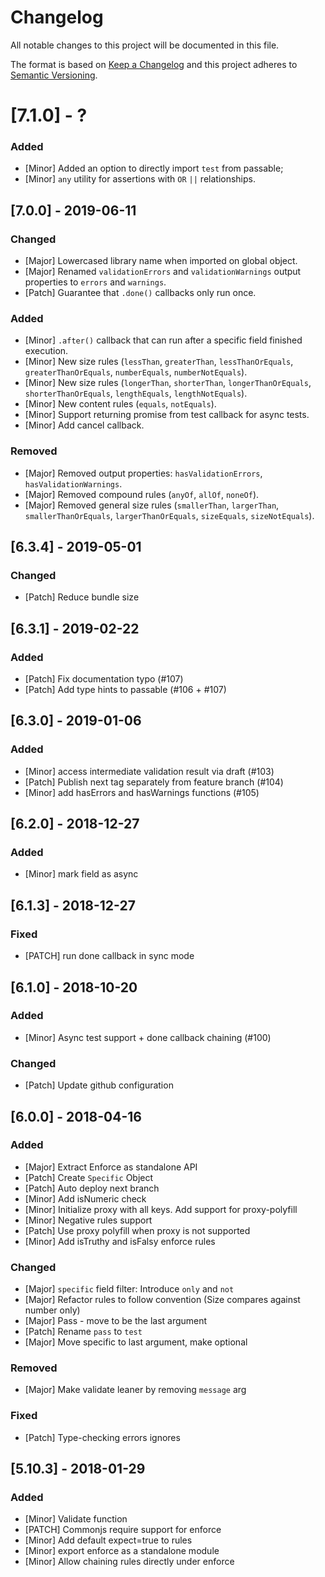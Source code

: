 # Changelog
All notable changes to this project will be documented in this file.

The format is based on [Keep a Changelog](http://keepachangelog.com/en/1.0.0/)
and this project adheres to [Semantic Versioning](http://semver.org/spec/v2.0.0.html).

# [7.1.0] - ?

### Added
- [Minor] Added an option to directly import `test` from passable;
- [Minor] `any` utility for assertions with `OR` `||` relationships.

## [7.0.0] - 2019-06-11

### Changed
- [Major] Lowercased library name when imported on global object.
- [Major] Renamed `validationErrors` and `validationWarnings` output properties to `errors` and `warnings`.
- [Patch] Guarantee that `.done()` callbacks only run once.

### Added
- [Minor] `.after()` callback that can run after a specific field finished execution.
- [Minor] New size rules (`lessThan`, `greaterThan`, `lessThanOrEquals`, `greaterThanOrEquals`, `numberEquals`, `numberNotEquals`).
- [Minor] New size rules (`longerThan`, `shorterThan`, `longerThanOrEquals`, `shorterThanOrEquals`, `lengthEquals`, `lengthNotEquals`).
- [Minor] New content rules (`equals`, `notEquals`).
- [Minor] Support returning promise from test callback for async tests.
- [Minor] Add cancel callback.

### Removed
- [Major] Removed output properties: `hasValidationErrors`, `hasValidationWarnings`.
- [Major] Removed compound rules (`anyOf`, `allOf`, `noneOf`).
- [Major] Removed general size rules (`smallerThan`, `largerThan`, `smallerThanOrEquals`, `largerThanOrEquals`, `sizeEquals`, `sizeNotEquals`).

## [6.3.4] - 2019-05-01

### Changed
- [Patch] Reduce bundle size

## [6.3.1] - 2019-02-22

### Added
- [Patch] Fix documentation typo (#107)
- [Patch] Add type hints to passable (#106 + #107)

## [6.3.0] - 2019-01-06

### Added
- [Minor] access intermediate validation result via draft (#103)
- [Patch] Publish next tag separately from feature branch (#104)
- [Minor] add hasErrors and hasWarnings functions (#105)

## [6.2.0] - 2018-12-27

### Added
- [Minor] mark field as async

## [6.1.3] - 2018-12-27

### Fixed
- [PATCH] run done callback in sync mode

## [6.1.0] - 2018-10-20

### Added
- [Minor] Async test support + done callback chaining (#100)

### Changed
- [Patch] Update github configuration

## [6.0.0] - 2018-04-16

### Added
- [Major] Extract Enforce as standalone API
- [Patch] Create `Specific` Object
- [Patch] Auto deploy next branch
- [Minor] Add isNumeric check
- [Minor] Initialize proxy with all keys. Add support for proxy-polyfill
- [Minor] Negative rules support
- [Patch] Use proxy polyfill when proxy is not supported
- [Minor] Add isTruthy and isFalsy enforce rules

### Changed
- [Major] `specific` field filter: Introduce `only` and `not`
- [Major] Refactor rules to follow convention (Size compares against number only)
- [Major] Pass - move to be the last argument
- [Patch] Rename `pass` to `test`
- [Major] Move specific to last argument, make optional

### Removed
- [Major] Make validate leaner by removing `message` arg

### Fixed
- [Patch] Type-checking errors ignores

## [5.10.3] - 2018-01-29

### Added
- [Minor] Validate function
- [PATCH] Commonjs require support for enforce
- [Minor] Add default expect=true to rules
- [Minor] export enforce as a standalone module
- [Minor] Allow chaining rules directly under enforce
